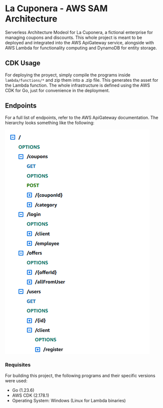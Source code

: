 # La Cuponera - AWS SAM Architecture

Serverless Architecture Modeol for La Cuponera, a fictional enterprise for managing coupons and discounts.
This whole project is meant to be deployed and integrated into the AWS ApiGateway service, alongside with 
AWS Lambda for functionality computing and DynamoDB for entity storage.

## CDK Usage

For deploying the proyect, simply compile the programs inside `lambda/functions/*` and zip them into a 
.zip file. This generates the asset for the Lambda function.
The whole infrastructure is defined using the AWS CDK for Go, just for convenience in the deployment.

## Endpoints

For a full list of endpoints, refer to the AWS ApiGateway documentation. The hierarchy looks something like 
the following:

![Resource Hierarchy displayed in the AWS ApiGateway panel](./resource-hierarchy.PNG)

### Requisites

For building this project, the following programs and their specific versions were used:
- Go (1.23.6)
- AWS CDK (2.178.1)
- Operating System: Windows (Linux for Lambda binaries)